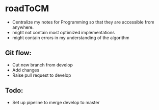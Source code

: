 # roadToCM

* Centralize my notes for Programming so that they are accessible from anywhere. 
* might not contain most optimized implementations
* might contain errors in my understanding of the algorithm

## Git flow:
* Cut new branch from develop
* Add changes
* Raise pull request to develop

## Todo:
* Set up pipeline to merge develop to master
